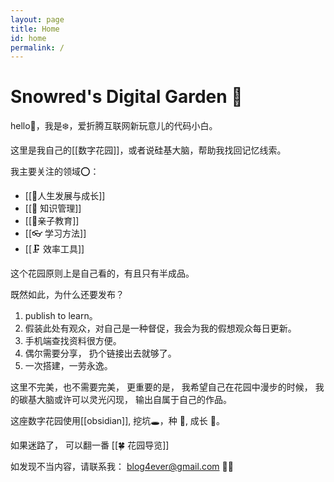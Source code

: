 ```yaml
---
layout: page
title: Home
id: home
permalink: /
---
```

# Snowred's Digital Garden 💖


hello👋，我是❄️，爱折腾互联网新玩意儿的代码小白。
 
这里是我自己的[[数字花园]]，或者说硅基大脑，帮助我找回记忆线索。

我主要关注的领域⭕：

- [[🌈人生发展与成长]]
-  [[🧀 知识管理]]
- [[🎈亲子教育]]
-  [[👓 学习方法]]
-   [[🗜 效率工具]]


这个花园原则上是自己看的，有且只有半成品。

既然如此，为什么还要发布？

1. publish to learn。
2. 假装此处有观众，对自己是一种督促，我会为我的假想观众每日更新。 
3. 手机端查找资料很方便。 
4. 偶尔需要分享， 扔个链接出去就够了。
5. 一次搭建，一劳永逸。 


这里不完美，也不需要完美， 更重要的是， 我希望自己在花园中漫步的时候， 我的碳基大脑或许可以灵光闪现， 输出自属于自己的作品。

这座数字花园使用[[obsidian]], 挖坑🕳，种 🌱, 成长 🌲。

如果迷路了， 可以翻一番 [[🍀 花园导览]]

如发现不当内容，请联系我： [blog4ever@gmail.com](mailto:blog4ever@gmail.com) 🦀🦀
